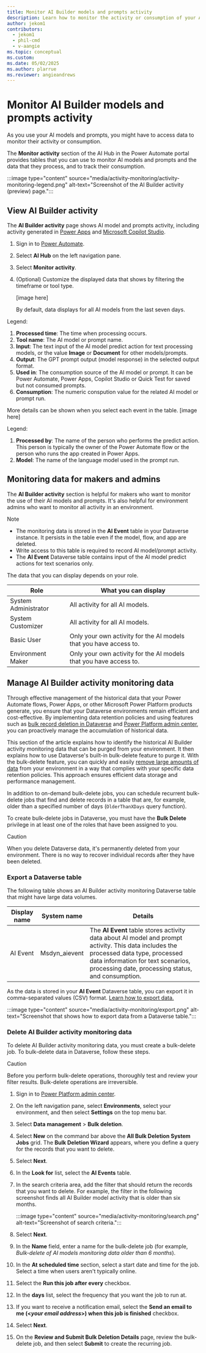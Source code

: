 ```yaml
---
title: Monitor AI Builder models and prompts activity
description: Learn how to monitor the activity or consumption of your AI models and prompts.
author: jekom1
contributors: 
  - jekom1
  - phil-cmd
  - v-aangie
ms.topic: conceptual
ms.custom: 
ms.date: 05/02/2025
ms.author: plarrue
ms.reviewer: angieandrews
---
```


# Monitor AI Builder models and prompts activity 

As you use your AI models and prompts, you might have to access data to monitor their activity or consumption.

The **Monitor activity** section of the AI Hub in the Power Automate portal provides tables that you can use to monitor AI models and prompts and the data that they process, and to track their consumption.

:::image type="content" source="media/activity-monitoring/activity-monitoring-legend.png" alt-text="Screenshot of the AI Builder activity (preview) page.":::

## View AI Builder activity

The **AI Builder activity** page shows AI model and prompts activity, including activity generated in [Power Apps](/power-apps/powerapps-overview) and [Microsoft Copilot Studio](/microsoft-copilot-studio/fundamentals-what-is-copilot-studio).

1. Sign in to [Power Automate](https://make.powerautomate.com).
2. Select **AI Hub** on the left navigation pane.
3. Select **Monitor activity**.
4. (Optional) Customize the displayed data that shows by filtering the timeframe or tool type.
   
   [image here]

   By default, data displays for all AI models from the last seven days.

Legend:

1. **Processed time**: The time when processing occurs.
2. **Tool name**: The AI model or prompt name.
3. **Input**: The text input of the AI model predict action for text processing models, or the value **Image** or **Document** for other models/prompts.
4. **Output**: The GPT prompt output (model response) in the selected output format.
5. **Used in**: The consumption source of the AI model or prompt. It can be Power Automate, Power Apps, Copilot Studio or Quick Test for saved but not consumed prompts.
6. **Consumption**: The numeric conspution value for the related AI model or prompt run.

  More details can be shown when you select each event in the table.
  [image here]

Legend:

1. **Processed by**: The name of the person who performs the predict action. This person is typically the owner of the Power Automate flow or the person who runs the app created in Power Apps.
1. **Model**: The name of the language model used in the prompt run.

## Monitoring data for makers and admins

The **AI Builder activity** section is helpful for makers who want to monitor the use of their AI models and prompts. It's also helpful for environment admins who want to monitor all activity in an environment.

> [!NOTE]
> - The monitoring data is stored in the **AI Event** table in your Dataverse instance. It persists in the table even if the model, flow, and app are deleted.
> - Write access to this table is required to record AI model/prompt activity.
> - The **AI Event** Dataverse table contains input of the AI model predict actions for text scenarios only.

The data that you can display depends on your role.

| Role | What you can display |
|---|---|
| System Administrator | All activity for all AI models. |
| System Customizer | All activity for all AI models. |
| Basic User | Only your own activity for the AI models that you have access to. |
| Environment Maker | Only your own activity for the AI models that you have access to. |

## Manage AI Builder activity monitoring data

Through effective management of the historical data that your Power Automate flows, Power Apps, or other Microsoft Power Platform products generate, you ensure that your Dataverse environments remain efficient and cost-effective. By implementing data retention policies and using features such as [bulk record deletion in Dataverse](/power-platform/admin/delete-bulk-records) and [Power Platform admin center](https://admin.powerplatform.microsoft.com/), you can proactively manage the accumulation of historical data.

This section of the article explains how to identify the historical AI Builder activity monitoring data that can be purged from your environment. It then explains how to use Dataverse's built-in bulk-delete feature to purge it. With the bulk-delete feature, you can quickly and easily [remove large amounts of data](/power-apps/developer/data-platform/delete-data-bulk) from your environment in a way that complies with your specific data retention policies. This approach ensures efficient data storage and performance management.

In addition to on-demand bulk-delete jobs, you can schedule recurrent bulk-delete jobs that find and delete records in a table that are, for example, older than a specified number of days (`OlderThanXDays` query function).

To create bulk-delete jobs in Dataverse, you must have the **Bulk Delete** privilege in at least one of the roles that have been assigned to you.

> [!CAUTION]
> When you delete Dataverse data, it's permanently deleted from your environment. There is no way to recover individual records after they have been deleted.

### Export a Dataverse table

The following table shows an AI Builder activity monitoring Dataverse table that might have large data volumes.

| Display name | System name | Details |
|--------|--------|--------|
| AI Event | Msdyn\_aievent | The **AI Event** table stores activity data about AI model and prompt activity. This data includes the processed data type, processed data information for text scenarios, processing date, processing status, and consumption. |

As the data is stored in your **AI Event** Dataverse table, you can export it in comma-separated values (CSV) format. [Learn how to export data.](/power-apps/maker/data-platform/data-platform-import-export#export-data0)

:::image type="content" source="media/activity-monitoring/export.png" alt-text="Screenshot that shows how to export data from a Dataverse table.":::

### Delete AI Builder activity monitoring data

To delete AI Builder activity monitoring data, you must create a bulk-delete job. To bulk-delete data in Dataverse, follow these steps.

> [!CAUTION]
> Before you perform bulk-delete operations, thoroughly test and review your filter results. Bulk-delete operations are irreversible.

1. Sign in to [Power Platform admin center](https://admin.powerplatform.microsoft.com/).
1. On the left navigation pane, select **Environments**, select your environment, and then select **Settings** on the top menu bar.
1. Select **Data management** \> **Bulk deletion**.
1. Select **New** on the command bar above the **All Bulk Deletion System Jobs** grid. The **Bulk Deletion Wizard** appears, where you define a query for the records that you want to delete.
1. Select **Next**.
1. In the **Look for** list, select the **AI Events** table.
1. In the search criteria area, add the filter that should return the records that you want to delete. For example, the filter in the following screenshot finds all AI Builder model activity that is older than six months.

    :::image type="content" source="media/activity-monitoring/search.png" alt-text="Screenshot of search criteria.":::

1. Select **Next**.
1. In the **Name** field, enter a name for the bulk-delete job (for example, *Bulk-delete of AI models monitoring data older than 6 months*).
1. In the **At scheduled time** section, select a start date and time for the job. Select a time when users aren't typically online.
1. Select the **Run this job after every** checkbox.
1. In the **days** list, select the frequency that you want the job to run at.
1. If you want to receive a notification email, select the **Send an email to me (\<*your email address*\>) when this job is finished** checkbox.
1. Select **Next**.
1. On the **Review and Submit Bulk Deletion Details** page, review the bulk-delete job, and then select **Submit** to create the recurring job.
